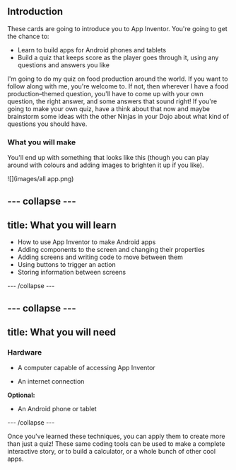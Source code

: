 ## Introduction

These cards are going to introduce you to App Inventor. You're going to get the chance to:
 * Learn to build apps for Android phones and tablets
 * Build a quiz that keeps score as the player goes through it, using any questions and answers you like

I'm going to do my quiz on food production around the world. If you want to follow along with me, you're welcome to. If not, then wherever I have a food production–themed question, you'll have to come up with your own question, the right answer, and some answers that sound right! If you're going to make your own quiz, have a think about that now and maybe brainstorm some ideas with the other Ninjas in your Dojo about what kind of questions you should have.

### What you will make

You'll end up with something that looks like this (though you can play around with colours and adding images to brighten it up if you like).

![](images/all app.png)

--- collapse ---
---
title: What you will learn
---

+ How to use App Inventor to make Android apps
+ Adding components to the screen and changing their properties
+ Adding screens and writing code to move between them
+ Using buttons to trigger an action
+ Storing information between screens

--- /collapse ---

--- collapse ---
---
title: What you will need
---

### Hardware

+ A computer capable of accessing App Inventor

+ An internet connection

**Optional:**

+ An Android phone or tablet

--- /collapse ---

Once you've learned these techniques, you can apply them to create more than just a quiz! These same coding tools can be used to make a complete interactive story, or to build a calculator, or a whole bunch of other cool apps.